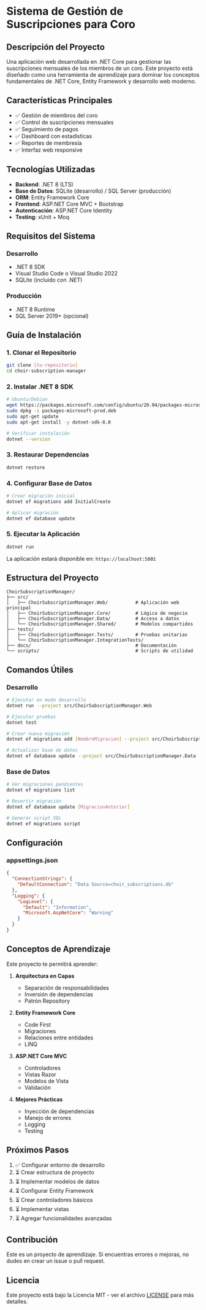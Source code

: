 # Sistema de Gestión de Suscripciones para Coro

## Descripción del Proyecto

Una aplicación web desarrollada en .NET Core para gestionar las suscripciones mensuales de los miembros de un coro. Este proyecto está diseñado como una herramienta de aprendizaje para dominar los conceptos fundamentales de .NET Core, Entity Framework y desarrollo web moderno.

## Características Principales

- ✅ Gestión de miembros del coro
- ✅ Control de suscripciones mensuales
- ✅ Seguimiento de pagos
- ✅ Dashboard con estadísticas
- ✅ Reportes de membresía
- ✅ Interfaz web responsive

## Tecnologías Utilizadas

- **Backend**: .NET 8 (LTS)
- **Base de Datos**: SQLite (desarrollo) / SQL Server (producción)
- **ORM**: Entity Framework Core
- **Frontend**: ASP.NET Core MVC + Bootstrap
- **Autenticación**: ASP.NET Core Identity
- **Testing**: xUnit + Moq

## Requisitos del Sistema

### Desarrollo
- .NET 8 SDK
- Visual Studio Code o Visual Studio 2022
- SQLite (incluido con .NET)

### Producción
- .NET 8 Runtime
- SQL Server 2019+ (opcional)

## Guía de Instalación

### 1. Clonar el Repositorio
```bash
git clone [tu-repositorio]
cd choir-subscription-manager
```

### 2. Instalar .NET 8 SDK
```bash
# Ubuntu/Debian
wget https://packages.microsoft.com/config/ubuntu/20.04/packages-microsoft-prod.deb -O packages-microsoft-prod.deb
sudo dpkg -i packages-microsoft-prod.deb
sudo apt-get update
sudo apt-get install -y dotnet-sdk-8.0

# Verificar instalación
dotnet --version
```

### 3. Restaurar Dependencias
```bash
dotnet restore
```

### 4. Configurar Base de Datos
```bash
# Crear migración inicial
dotnet ef migrations add InitialCreate

# Aplicar migración
dotnet ef database update
```

### 5. Ejecutar la Aplicación
```bash
dotnet run
```

La aplicación estará disponible en: `https://localhost:5001`

## Estructura del Proyecto

```
ChoirSubscriptionManager/
├── src/
│   ├── ChoirSubscriptionManager.Web/          # Aplicación web principal
│   ├── ChoirSubscriptionManager.Core/         # Lógica de negocio
│   ├── ChoirSubscriptionManager.Data/         # Acceso a datos
│   └── ChoirSubscriptionManager.Shared/       # Modelos compartidos
├── tests/
│   ├── ChoirSubscriptionManager.Tests/        # Pruebas unitarias
│   └── ChoirSubscriptionManager.IntegrationTests/
├── docs/                                      # Documentación
└── scripts/                                   # Scripts de utilidad
```

## Comandos Útiles

### Desarrollo
```bash
# Ejecutar en modo desarrollo
dotnet run --project src/ChoirSubscriptionManager.Web

# Ejecutar pruebas
dotnet test

# Crear nueva migración
dotnet ef migrations add [NombreMigracion] --project src/ChoirSubscriptionManager.Data

# Actualizar base de datos
dotnet ef database update --project src/ChoirSubscriptionManager.Data
```

### Base de Datos
```bash
# Ver migraciones pendientes
dotnet ef migrations list

# Revertir migración
dotnet ef database update [MigracionAnterior]

# Generar script SQL
dotnet ef migrations script
```

## Configuración

### appsettings.json
```json
{
  "ConnectionStrings": {
    "DefaultConnection": "Data Source=choir_subscriptions.db"
  },
  "Logging": {
    "LogLevel": {
      "Default": "Information",
      "Microsoft.AspNetCore": "Warning"
    }
  }
}
```

## Conceptos de Aprendizaje

Este proyecto te permitirá aprender:

1. **Arquitectura en Capas**
   - Separación de responsabilidades
   - Inversión de dependencias
   - Patrón Repository

2. **Entity Framework Core**
   - Code First
   - Migraciones
   - Relaciones entre entidades
   - LINQ

3. **ASP.NET Core MVC**
   - Controladores
   - Vistas Razor
   - Modelos de Vista
   - Validación

4. **Mejores Prácticas**
   - Inyección de dependencias
   - Manejo de errores
   - Logging
   - Testing

## Próximos Pasos

1. ✅ Configurar entorno de desarrollo
2. ⏳ Crear estructura de proyecto
3. ⏳ Implementar modelos de datos
4. ⏳ Configurar Entity Framework
5. ⏳ Crear controladores básicos
6. ⏳ Implementar vistas
7. ⏳ Agregar funcionalidades avanzadas

## Contribución

Este es un proyecto de aprendizaje. Si encuentras errores o mejoras, no dudes en crear un issue o pull request.

## Licencia

Este proyecto está bajo la Licencia MIT - ver el archivo [LICENSE](LICENSE) para más detalles.